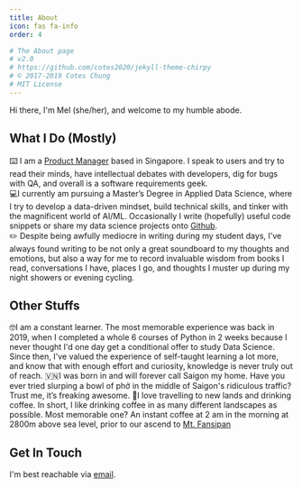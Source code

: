 ```yaml
---
title: About
icon: fas fa-info
order: 4

# The About page
# v2.0
# https://github.com/cotes2020/jekyll-theme-chirpy
# © 2017-2019 Cotes Chung
# MIT License
---
```



Hi there, I'm Mel (she/her), and welcome to my humble abode.

## What I Do (Mostly)

⌨️ I am a [Product Manager](https://www.linkedin.com/in/melnguyen16/) based in Singapore. I speak to users and try to read their minds, have intellectual debates with developers, dig for bugs with QA, and overall is a software requirements geek.  
💻I currently am pursuing a Master’s Degree in Applied Data Science, where I try to develop a data-driven mindset, build technical skills, and tinker with the magnificent world of AI/ML. Occasionally I write (hopefully) useful code snippets or share my data science projects onto [Github](https://github.com/meln-ds).  
✏️ Despite being awfully mediocre in writing during my student days, I've always found writing to be not only a great soundboard to my thoughts and emotions, but also a way for me to record invaluable wisdom from books I read, conversations I have, places I go, and thoughts I muster up during my night showers or evening cycling.

## Other Stuffs

🤓I am a constant learner. The most memorable experience was back in 2019, when I completed a whole 6 courses of Python in 2 weeks because I never thought I'd one day get a conditional offer to study Data Science. Since then, I've valued the experience of self-taught learning a lot more, and know that with enough effort and curiosity, knowledge is never truly out of reach.
🇻🇳I was born in and will forever call Saigon my home. Have you ever tried slurping a bowl of phở in the middle of Saigon's ridiculous traffic? Trust me, it’s freaking awesome.
🛫I love travelling to new lands and drinking coffee. In short, I like drinking coffee in as many different landscapes as possible. Most memorable one? An instant coffee at 2 am in the morning at 2800m above sea level, prior to our ascend to [Mt. Fansipan](https://en.wikipedia.org/wiki/Fansipan)

## Get In Touch

I'm best reachable via [email](mailto:mel.nguyen273@gmail.com).
